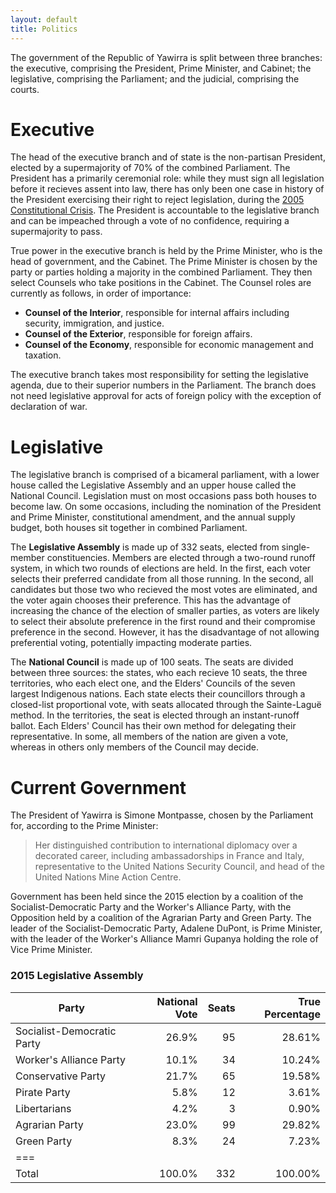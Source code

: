 ```yaml
---
layout: default
title: Politics
---
```


The government of the Republic of Yawirra is split between three branches: the
executive, comprising the President, Prime Minister, and Cabinet; the
legislative, comprising the Parliament; and the judicial, comprising the courts.

# Executive

The head of the executive branch and of state is the non-partisan President,
elected by a supermajority of 70% of the combined Parliament. The President has
a primarily ceremonial role: while they must sign all legislation before it
recieves assent into law, there has only been one case in history of the
President exercising their right to reject legislation, during the
[2005 Constitutional Crisis](/2005ConstitutionalCrisis.html). The President is
accountable to the legislative branch and can be impeached through a vote of no
confidence, requiring a supermajority to pass.

True power in the executive branch is held by the Prime Minister, who is the
head of government, and the Cabinet. The Prime Minister is chosen by the party
or parties holding a majority in the combined Parliament. They then select
Counsels who take positions in the Cabinet. The Counsel roles are currently as
follows, in order of importance:

+ **Counsel of the Interior**, responsible for internal affairs including
  security, immigration, and justice.
+ **Counsel of the Exterior**, responsible for foreign affairs.
+ **Counsel of the Economy**, responsible for economic management and taxation.


The executive branch takes most responsibility for setting the legislative
agenda, due to their superior numbers in the Parliament. The branch does not
need legislative approval for acts of foreign policy with the exception of
declaration of war.

# Legislative

The legislative branch is comprised of a bicameral parliament, with a lower
house called the Legislative Assembly and an upper house called the National
Council. Legislation must on most occasions pass both houses to become law. On
some occasions, including the nomination of the President and Prime Minister,
constitutional amendment, and the annual supply budget, both houses sit together
in combined Parliament.

The **Legislative Assembly** is made up of 332 seats, elected from single-member
constituencies. Members are elected through a two-round runoff system, in which
two rounds of elections are held. In the first, each voter selects their
preferred candidate from all those running. In the second, all candidates but
those two who recieved the most votes are eliminated, and the voter again
chooses their preference. This has the advantage of increasing the chance of the
election of smaller parties, as voters are likely to select their absolute
preference in the first round and their compromise preference in the second.
However, it has the disadvantage of not allowing preferential voting,
potentially impacting moderate parties.

The **National Council** is made up of 100 seats. The seats are divided between
three sources: the states, who each recieve 10 seats, the three territories, who
each elect one, and the Elders' Councils of the seven largest Indigenous
nations. Each state elects their councillors through a closed-list proportional
vote, with seats allocated through the Sainte-Laguë method. In the territories,
the seat is elected through an instant-runoff ballot. Each Elders' Council has
their own method for delegating their representative. In some, all members of
the nation are given a vote, whereas in others only members of the Council may
decide.

# Current Government

The President of Yawirra is Simone Montpasse, chosen by the Parliament for,
according to the Prime Minister:

> Her distinguished contribution to international diplomacy over a decorated
> career, including ambassadorships in France and Italy, representative to the
> United Nations Security Council, and head of the United Nations Mine Action
> Centre.

Government has been held since the 2015 election by a coalition of the
Socialist-Democratic Party and the Worker's Alliance Party, with the Opposition
held by a coalition of the Agrarian Party and Green Party. The leader of the
Socialist-Democratic Party, Adalene DuPont, is Prime Minister, with the leader
of the Worker's Alliance Mamri Gupanya holding the role of Vice Prime Minister.

### 2015 Legislative Assembly

| Party                      | National Vote | Seats  | True Percentage |
|----------------------------|--------------:|-------:|----------------:|
| Socialist-Democratic Party | 26.9%         | 95     | 28.61%          |
| Worker's Alliance Party    | 10.1%         | 34     | 10.24%          |
| Conservative Party         | 21.7%         | 65     | 19.58%          |
| Pirate Party               | 5.8%          | 12     | 3.61%           |
| Libertarians               | 4.2%          | 3      | 0.90%           |
| Agrarian Party             | 23.0%         | 99     | 29.82%          |
| Green Party                | 8.3%          | 24     | 7.23%           |
|===
| Total                  | 100.0%    | 332 | 100.00%    |
